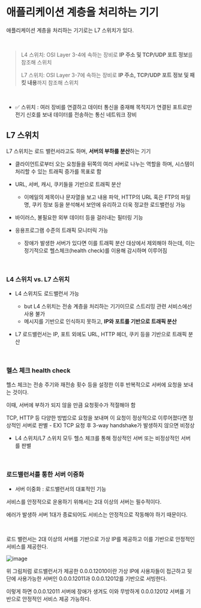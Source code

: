 # 애플리케이션 계층을 처리하는 기기

애플리케이션 계층을 처리하는 기기로는 L7 스위치가 있다.

<BR>

> L4 스위치: OSI Layer 3-4에 속하는 장비로 **IP 주소 및 TCP/UDP 포트 정보**를 참조해 스위치
>
> L7 스위치: OSI Layer 3-7에 속하는 장비로 **IP 주소, TCP/UDP 포트 정보 및 패킷 내용**까지 참조해 스위치

<BR>

- ✅ 스위치 : 여러 장비를 연결하고 데이터 통신을 중재해 목적지가 연결된 포트로만 전기 신호를 보내 데이터를 전송하는 통신 네트워크 장비

## L7 스위치

L7 스위치는 로드 밸런서라고도 하며, **서버의 부하를 분산**하는 기기
- 클라이언트로부터 오는 요청들을 뒤쪽의 여러 서버로 나누는 역할을 하며, 시스템이 처리할 수 있는 트래픽 증가를 목표로 함

- URL, 서버, 캐시, 쿠키들을 기반으로 트래픽 분산
    - 이메일의 제목이나 문자열을 보고 내용 파악, HTTP의 URL 혹은 FTP의 파일명, 쿠키 정보 등을 분석해서 보안에 유리하고 더욱 정교한 로드밸런싱 가능

- 바이러스, 불필요한 외부 데이터 등을 걸러내는 필터링 기능

- 응용프로그램 수준의 트래픽 모니터릭 가능
    - 장애가 발생한 서버가 있다면 이를 트래픽 분산 대상에서 제외해야 하는데, 이는 정기적으로 헬스체크(health check)를 이용해 감시하며 이루어짐


<br>

### L4 스위치 vs. L7 스위치

- L4 스위치도 로드밸런서 가능 
    - but L4 스위치는 전송 계층을 처리하는 기기이므로 스트리밍 관련 서비스에선 사용 불가
    - 메시지를 기반으로 인식하지 못하고, **IP와 포트를 기반으로 트래픽 분산**

- L7 로드밸런서는 IP, 포트 외에도 URL, HTTP 헤더, 쿠키 등을 기반으로 트래픽 분산


<BR>

### 헬스 체크 health check

헬스 체크는 전송 주기와 재전송 횟수 등을 설정한 이후 반복적으로 서버에 요청을 보내는 것이다.


이때, 서버에 부하가 되지 않을 만큼 요청횟수가 적절해야 함

TCP, HTTP 등 다양한 방법으로 요청을 보내며 이 요청이 정상적으로 이루어졌다면 정상적인 서버로 판별
    - EX) TCP 요청 후 3-way handshake가 발생하지 않으면 비정상

- L4 스위치/L7 스위치 모두 헬스 체크를 통해 정상적인 서버 또는 비정상적인 서버를 판별


<br>

### 로드밸런서를 통한 서버 이중화

- 서버 이중화 : 로드밸런서의 대표적인 기능

서비스를 안정적으로 운용하기 위해서는 2대 이상의 서버는 필수적이다.

에러가 발생하 서버 1대가 종료되어도 서비스는 안정적으로 작동해야 하기 때문이다.


<br>

로드 밸런서는 2대 이상의 서버를 기반으로 가상 IP를 제공하고 이를 기반으로 안정적인 서비스를 제공한다.

![image](https://github.com/zeunxx/Inflearn-Spring-RoadMap/assets/81572478/edbb83fe-6570-4ee7-8ebf-16527ae2fc36)


위 그림처럼 로드밸런서가 제공한 0.0.0.12010이란 가상 IP에 사용자들이 접근하고 뒷단에 사용가능한 서버인 0.0.0.12011과 0.0.0.12012를 기반으로 서빙한다.


이렇게 하면 0.0.0.12011 서버에 장애가 생겨도 이와 무방하게 0.0.0.12012 서버를 기반으로 안정적인 서비스 제공 가능하다.